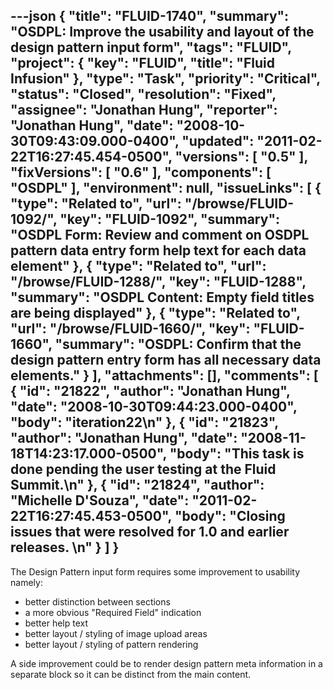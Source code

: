 ---json
{
  "title": "FLUID-1740",
  "summary": "OSDPL: Improve the usability and layout of the design pattern input form",
  "tags": "FLUID",
  "project": {
    "key": "FLUID",
    "title": "Fluid Infusion"
  },
  "type": "Task",
  "priority": "Critical",
  "status": "Closed",
  "resolution": "Fixed",
  "assignee": "Jonathan Hung",
  "reporter": "Jonathan Hung",
  "date": "2008-10-30T09:43:09.000-0400",
  "updated": "2011-02-22T16:27:45.454-0500",
  "versions": [
    "0.5"
  ],
  "fixVersions": [
    "0.6"
  ],
  "components": [
    "OSDPL"
  ],
  "environment": null,
  "issueLinks": [
    {
      "type": "Related to",
      "url": "/browse/FLUID-1092/",
      "key": "FLUID-1092",
      "summary": "OSDPL Form: Review and comment on OSDPL pattern data entry form help text for each data element"
    },
    {
      "type": "Related to",
      "url": "/browse/FLUID-1288/",
      "key": "FLUID-1288",
      "summary": "OSDPL Content: Empty field titles are being displayed"
    },
    {
      "type": "Related to",
      "url": "/browse/FLUID-1660/",
      "key": "FLUID-1660",
      "summary": "OSDPL: Confirm that the design pattern entry form has all necessary data elements."
    }
  ],
  "attachments": [],
  "comments": [
    {
      "id": "21822",
      "author": "Jonathan Hung",
      "date": "2008-10-30T09:44:23.000-0400",
      "body": "iteration22\n"
    },
    {
      "id": "21823",
      "author": "Jonathan Hung",
      "date": "2008-11-18T14:23:17.000-0500",
      "body": "This task is done pending the user testing at the Fluid Summit.\n"
    },
    {
      "id": "21824",
      "author": "Michelle D'Souza",
      "date": "2011-02-22T16:27:45.453-0500",
      "body": "Closing issues that were resolved for 1.0 and earlier releases.&#x20;\n"
    }
  ]
}
---
The Design Pattern input form requires some improvement to usability namely:

* better distinction between sections
* a more obvious "Required Field" indication
* better help text
* better layout / styling of image upload areas
* better layout / styling of pattern rendering

A side improvement could be to render design pattern meta information in a separate block so it can be distinct from the main content.

        